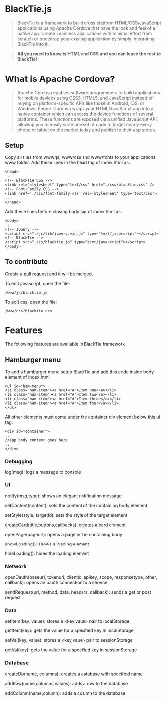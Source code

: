 # BlackTie.js

> BlackTie is a framework to build cross platform HTML/CSS/JavaScript applications using Apache Cordova that have the look and feel of a native app. Create seamless applications with minimal effort from scratch or bootstrap your existing application by simply integrating BlackTie into it.

> **All you need to know is HTML and CSS and you can leave the rest to BlackTie!**

# What is Apache Cordova?

> Apache Cordova enables software programmers to build applications for mobile devices using CSS3, HTML5, and JavaScript instead of relying on platform-specific APIs like those in Android, iOS, or Windows Phone. Cordova wraps your HTML/JavaScript app into a native container which can access the device functions of several platforms. These functions are exposed via a unified JavaScript API, allowing you to easily write one set of code to target nearly every phone or tablet on the market today and publish to their app stores.

## Setup

Copy all files from www/js, www/css and www/fonts to your applications www folder.
Add these lines in the head tag of index.html as:

    <head>
    ..
    <!-- BlackTie CSS -->
    <link rel="stylesheet" type="text/css" href="./css/blacktie.css" />
    <!-- Font-Family CSS -->
    <link href='./css/font-family.css' rel='stylesheet' type='text/css'>
    ..
    </head>

Add these lines before closing body tag of index.html as:

    <body>
    ..	
    <!-- JQuery -->
    <script src="./js/lib/jquery.min.js" type="text/javascript"></script>
    <!-- BlackTie -->
    <script src="./js/blacktie.js" type="text/javascript"></script>
    </body>

## To contribute

Create a pull request and it will be merged.

To edit javascript, open the file:

    /www/js/blacktie.js

To edit css, open the file:

    /www/css/blacktie.css

# Features

The following features are available in BlackTie framework

## Hamburger menu

To add a hamburger menu setup BlackTie and add this code inside body element of index.html

    <ul id="ham-menu">
    <li class="ham-item"><a href="#">Item one</a></li>
    <li class="ham-item"><a href="#">Item two</a></li>
    <li class="ham-item"><a href="#">Item three</a></li>
    <li class="ham-item"><a href="#">Item four</a></li>
    </ul>
    
All other elements must come under the container div element below this ul tag.

    <div id="container">
    ..
    //app body content goes here
    ..
    </div>

### Debugging

log(msg): logs a message to console

### UI

notify(msg,type): shows an elegant notification message

setContent(content): sets the content of the containing body element

setStyle(style, targetId): sets the style of the target element

createCard(title,buttons,callbacks): creates a card element

openPage(pageurl): opens a page in the containing body

showLoading(): shows a loading element

hideLoading(): hides the loading element

### Network

openOauth(baseurl, tokenurl, clientid, apikey, scope, responsetype, other, callback): opens an oauth connection to a service

sendRequest(url, method, data, headers, callback): sends a get or post request

### Data

setItem(key, value): stores a <key,vaue> pair to localStorage

getItem(key): gets the value for a specified key in localStorage

setVal(key, value): stores a <key,vaue> pair to sessionStorage

getVal(key): gets the value for a specified key in sessionStorage

### Database

createDb(name, columns): creates a database with specified name

addRow(name,columns,values): adds a row to the database

addColumn(name,column): adds a column to the database

